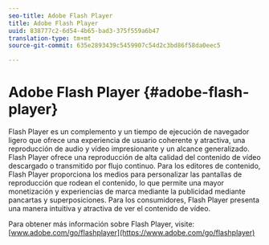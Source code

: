 ```yaml
---
seo-title: Adobe Flash Player
title: Adobe Flash Player
uuid: 838777c2-6d54-4b65-bad3-375f559a6b47
translation-type: tm+mt
source-git-commit: 635e2893439c5459907c54d2c3bd86f58da0eec5

---
```



# Adobe Flash Player {#adobe-flash-player}

Flash Player es un complemento y un tiempo de ejecución de navegador ligero que ofrece una experiencia de usuario coherente y atractiva, una reproducción de audio y vídeo impresionante y un alcance generalizado. Flash Player ofrece una reproducción de alta calidad del contenido de vídeo descargado o transmitido por flujo continuo. Para los editores de contenido, Flash Player proporciona los medios para personalizar las pantallas de reproducción que rodean el contenido, lo que permite una mayor monetización y experiencias de marca mediante la publicidad mediante pancartas y superposiciones. Para los consumidores, Flash Player presenta una manera intuitiva y atractiva de ver el contenido de vídeo.

Para obtener más información sobre Flash Player, visite: [www.adobe.com/go/flashplayer](https://www.adobe.com/go/flashplayer)
